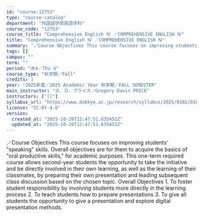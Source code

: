 ```yaml
---
id: "course:12753"
type: "course-catalog"
department: "外国語学部英語学科"
course_code: "12753"
course_title: "Comprehensive English Ⅳ ／COMPREHENSIVE ENGLISH Ⅳ"
title: "Comprehensive English Ⅳ ／COMPREHENSIVE ENGLISH Ⅳ"
summary: "／Course Objectives This course focuses on improving students’ \"speaking\" skills. Overall objectives are for them to acqu…"
tags: []
campus: ""
term: ""
period: "木4／Thu 4"
course_type: "秋学期／Fall"
credits: 1
year: "2025年度／2025 Academic Year 秋学期／FALL SEMESTER"
main_instructor: "Ｇ．Ｄ．プライス／Gregory Davis PRICE"
instructors: ["[]"]
syllabus_url: "https://www.dokkyo.ac.jp/research/syllabus/2025/0102/0102_12753_ja_JP.html"
license: "CC-BY-4.0"
version:
  created_at: "2025-10-29T12:47:51.635451Z"
  updated_at: "2025-10-29T12:47:51.635451Z"
---
```

／Course Objectives This course focuses on improving students’ "speaking" skills. Overall objectives are for them to acquire the basics of "oral productive skills," for academic purposes. This one-term required course allows second-year students the opportunity to take the initiative and be directly involved in their own learning, as well as the learning of their classmates, by preparing their own presentation and leading subsequent class discussion based on the chosen topic. Overall Objectives 1. To foster student responsibility by involving students more directly in the learning process 2. To teach students how to prepare presentations 3. To give all students the opportunity to give a presentation and explore digital presentation methods.
